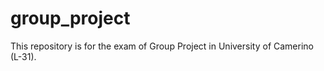 # group_project

This repository is for the exam of Group Project in University of Camerino (L-31).
